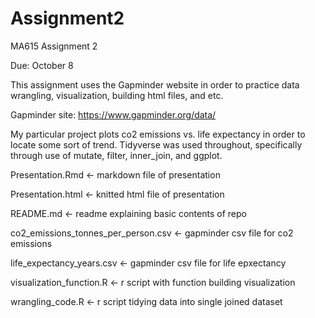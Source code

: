 # Assignment2
MA615 Assignment 2

Due: October 8

This assignment uses the Gapminder website in order to practice data wrangling, visualization, building html files, and etc.

Gapminder site: https://www.gapminder.org/data/

My particular project plots co2 emissions vs. life expectancy in order to locate some sort of trend. Tidyverse was used throughout, specifically through use of mutate, filter, inner_join, and ggplot. 



Presentation.Rmd <- markdown file of presentation

Presentation.html <- knitted html file of presentation

README.md <- readme explaining basic contents of repo

co2_emissions_tonnes_per_person.csv <- gapminder csv file for co2 emissions

life_expectancy_years.csv <- gapminder csv file for life epxectancy

visualization_function.R <- r script with function building visualization

wrangling_code.R <- r script tidying data into single joined dataset